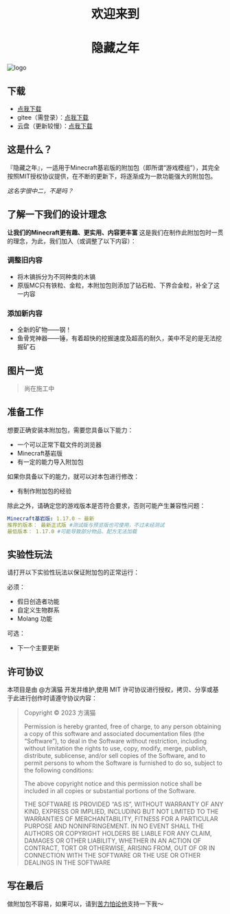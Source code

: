<h1 align="center">欢迎来到</h1>
<h1 align="center">隐藏之年</h1>

![logo](https://gitee.com/harain/Hidden-Years-Project/blob/dev/%E9%9A%90%E8%97%8F%E4%B9%8B%E5%B9%B4(BEH)/pack_icon.png)

## 下载
- [点我下载](/assets/mods/latest.mcaddon)
- gitee（需登录）：[点我下载](https://gitee.com/harain/Hidden-Years-Project/releases)
- 云盘（更新较慢）：[点我下载](https://gitee.com/harain/Hidden-Years-Project/releases)

## 这是什么？
『隐藏之年』，一适用于Minecraft基岩版的附加包（即所谓“游戏模组”），其完全按照MIT授权协议提供，在不断的更新下，将逐渐成为一款功能强大的附加包。

_这名字很中二，不是吗？_

## 了解一下我们的设计理念
__让我们的Minecraft更有趣、更实用、内容更丰富__
这是我们在制作此附加包时一贯的理念，为此，我们加入（或调整了以下内容）：
### 调整旧内容
- 将木镐拆分为不同种类的木镐
- 原版MC只有铁粒、金粒，本附加包则添加了钻石粒、下界合金粒，补全了这一内容

### 添加新内容
- 全新的矿物——钢！
- 鱼骨党神器——锤，有着超快的挖掘速度及超高的耐久，美中不足的是无法挖掘矿石

## 图片一览 
> 尚在施工中

## 准备工作

想要正确安装本附加包，需要您具备以下能力：

- 一个可以正常下载文件的浏览器
- Minecraft基岩版
- 有一定的能力导入附加包

如果你具备以下的能力，就可以对本包进行修改：
- 有制作附加包的经验

除此之外，请确定您的游戏版本是否符合要求，否则可能产生兼容性问题：
```yaml
Minecraft基岩版: 1.17.0 ~ 最新
推荐的版本： 最新正式版 #测试版与预览版也可使用，不过未经测试
最低版本： 1.17.0 #可能导致部分物品、配方无法加载
```

## 实验性玩法
请打开以下实验性玩法以保证附加包的正常运行：

必须：
- 假日创造者功能
- 自定义生物群系
- Molang 功能

可选：
- 下一个主要更新


## 许可协议


本项目是由 @方漓猫 开发并维护,使用 MIT 许可协议进行授权，拷贝、分享或基于此进行创作时请遵守协议内容：


> Copyright © 2023 方漓猫
>
> Permission is hereby granted, free of charge, to any person obtaining a copy of this software and associated documentation files (the “Software”), to deal in the Software without restriction, including without limitation the rights to use, copy, modify, merge, publish, distribute, sublicense, and/or sell copies of the Software, and to permit persons to whom the Software is furnished to do so, subject to the following conditions:
>
> The above copyright notice and this permission notice shall be included in all copies or substantial portions of the Software.
>
> THE SOFTWARE IS PROVIDED “AS IS”, WITHOUT WARRANTY OF ANY KIND, EXPRESS OR IMPLIED, INCLUDING BUT NOT LIMITED TO THE WARRANTIES OF MERCHANTABILITY, FITNESS FOR A PARTICULAR PURPOSE AND NONINFRINGEMENT. IN NO EVENT SHALL THE AUTHORS OR COPYRIGHT HOLDERS BE LIABLE FOR ANY CLAIM, DAMAGES OR OTHER LIABILITY, WHETHER IN AN ACTION OF CONTRACT, TORT OR OTHERWISE, ARISING FROM, OUT OF OR IN CONNECTION WITH THE SOFTWARE OR THE USE OR OTHER DEALINGS IN THE SOFTWARE

## 写在最后
做附加包不容易，如果可以，请到[苦力怕论他](https://klpbbs.com/space-uid-855752.html)支持一下我～